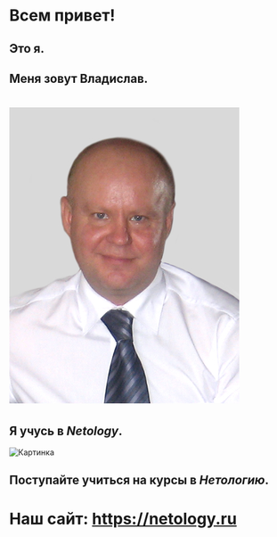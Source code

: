 # Всем привет!

## Это я. 

## Меня зовут Владислав.

# ![Фото](img/Фото.jpg) 

## Я учусь в *Netology*.

![Картинка](https://rutvit.com/upload/images/2022/04/rBtYKLlP2jc9hO5xmiLt_06_70ed9b0b0097dd418dc8f67d253d74ec_thumbnail_og_img.jpg)

## Поступайте учиться на курсы в *Нетологию*.

# Наш сайт: https://netology.ru